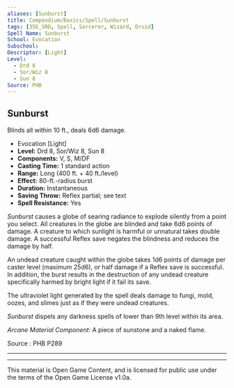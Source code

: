 ```yaml
---
aliases: [Sunburst]
title: Compendium/Basics/Spell/Sunburst
tags: [35E_SRD, Spell, Sorcerer, Wizard, Druid]
Spell Name: Sunburst
School: Evocation
Subschool: 
Descriptor: [Light]
Level:
  - Drd 8
  - Sor/Wiz 8
  - Sun 8
Source: PHB
---
```



## Sunburst

Blinds all within 10 ft., deals 6d6 damage.

*   Evocation [Light]
*   **Level:** Drd 8, Sor/Wiz 8, Sun 8
*   **Components:** V, S, M/DF
*   **Casting Time:** 1 standard action
*   **Range:** Long (400 ft. + 40 ft./level)
*   **Effect:** 80-ft.-radius burst
*   **Duration:** Instantaneous
*   **Saving Throw:** Reflex partial; see text
*   **Spell Resistance:** Yes

<p><i>Sunburst</i> causes a globe of searing radiance to explode silently from a point you select. All creatures in the globe are blinded and take 6d6 points of damage. A creature to which sunlight is harmful or unnatural takes double damage. A successful Reflex save negates the blindness and reduces the damage by half.</p><p>An undead creature caught within the globe takes 1d6 points of damage per caster level (maximum 25d6), or half damage if a Reflex save is successful. In addition, the burst results in the destruction of any undead creature specifically harmed by bright light if it fail its save.</p><p>The ultraviolet light generated by the spell deals damage to fungi, mold, oozes, and slimes just as if they were undead creatures.</p><p><i>Sunburst</i> dispels any darkness spells of lower than 9th level within its area.</p><p><i>Arcane Material Component:</i> A piece of sunstone and a naked flame.</p>

Source : PHB P289

---

---

This material is Open Game Content, and is licensed for public use under
the terms of the Open Game License v1.0a.
